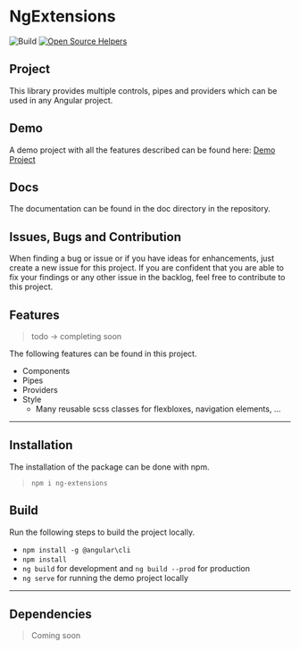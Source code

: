# NgExtensions

![Build](https://github.com/dnagl/ng-extensions/workflows/Build/badge.svg)
[![Open Source Helpers](https://www.codetriage.com/dnagl/ng-extensions/badges/users.svg)](https://www.codetriage.com/dnagl/ng-extensions)

## Project

This library provides multiple controls, pipes and providers which can be used in any Angular project.

## Demo

A demo project with all the features described can be found here: [Demo Project](https://dnagl.github.io/ng-extensions/)

## Docs

The documentation can be found in the doc directory in the repository.

## Issues, Bugs and Contribution

When finding a bug or issue or if you have ideas for enhancements, 
just create a new issue for this project. If you are confident that you are able to fix your findings or any other issue in the backlog, feel free to contribute to this project.

## Features

> todo -> completing soon

The following features can be found in this project.

* Components
* Pipes
* Providers
* Style
  * Many reusable scss classes for flexbloxes, navigation elements, ...

---

## Installation

The installation of the package can be done with npm.
> `npm i ng-extensions`

## Build

Run the following steps to build the project locally.

* `npm install -g @angular\cli`
* `npm install`
* `ng build` for development and `ng build --prod` for production
* `ng serve` for running the demo project locally

---

## Dependencies

> Coming soon
